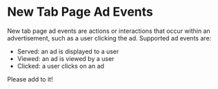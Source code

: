 # New Tab Page Ad Events

New tab page ad events are actions or interactions that occur within an advertisement, such as a user clicking the ad. Supported ad events are:

- Served: an ad is displayed to a user
- Viewed: an ad is viewed by a user
- Clicked: a user clicks on an ad

Please add to it!
